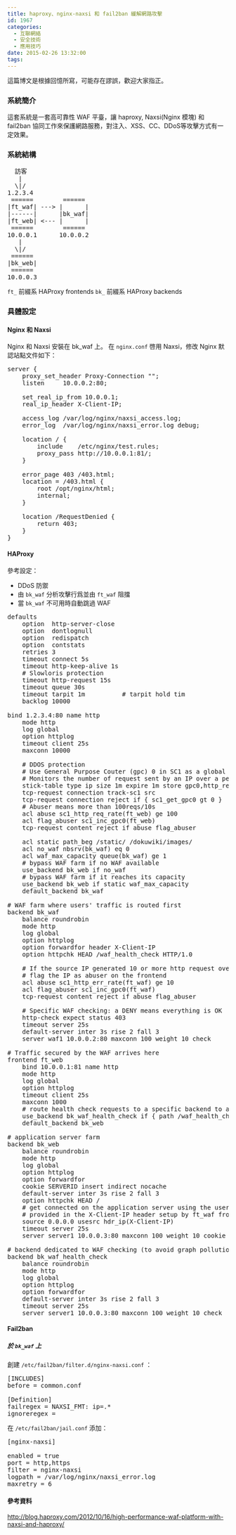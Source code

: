 ```yaml
---
title: haproxy、nginx-naxsi 和 fail2ban 緩解網路攻擊
id: 1967
categories:
  - 互聯網絡
  - 安全技術
  - 應用技巧
date: 2015-02-26 13:32:00
tags:
---
```


這篇博文是根據回憶所寫，可能存在謬誤，歡迎大家指正。

### 系統簡介

這套系統是一套高可靠性 WAF 平臺，讓 haproxy, Naxsi(Nginx 模塊) 和 fail2ban 協同工作來保護網路服務，對注入、XSS、CC、DDoS等攻擊方式有一定效果。
<!--more-->

### 系統結構

<pre>  訪客
   |
  \|/
1.2.3.4
 ======        ======
|ft_waf| ---&gt; |      |
|------|      |bk_waf|
|ft_web| &lt;--- |      |
 ======        ======
10.0.0.1      10.0.0.2
   |
  \|/
 ======
|bk_web|
 ======
10.0.0.3
</pre>

`ft_` 前綴系 HAProxy frontends
`bk_` 前綴系 HAProxy backends

### 具體設定

#### Nginx 和 Naxsi

Nginx 和 Naxsi 安裝在 bk_waf 上。
在 `nginx.conf` 啓用 Naxsi，修改 Nginx 默認站點文件如下：

<pre>server {
    proxy_set_header Proxy-Connection "";
    listen     10.0.0.2:80;

    set_real_ip_from 10.0.0.1;
    real_ip_header X-Client-IP;

    access_log /var/log/nginx/naxsi_access.log;
    error_log  /var/log/nginx/naxsi_error.log debug;

    location / {
        include    /etc/nginx/test.rules;
        proxy_pass http://10.0.0.1:81/;
    }

    error_page 403 /403.html;
    location = /403.html {
        root /opt/nginx/html;
        internal;
    }

    location /RequestDenied {
        return 403;
    }
}
</pre>

#### HAProxy

參考設定：
* DDoS 防禦
* 由 `bk_waf` 分析攻擊行爲並由 `ft_waf` 阻擋
* 當 `bk_waf` 不可用時自動跳過 WAF

<pre>defaults
    option  http-server-close
    option  dontlognull
    option  redispatch
    option  contstats
    retries 3
    timeout connect 5s
    timeout http-keep-alive 1s
    # Slowloris protection
    timeout http-request 15s
    timeout queue 30s
    timeout tarpit 1m          # tarpit hold tim
    backlog 10000

bind 1.2.3.4:80 name http
    mode http
    log global
    option httplog
    timeout client 25s
    maxconn 10000

    # DDOS protection
    # Use General Purpose Couter (gpc) 0 in SC1 as a global abuse counter
    # Monitors the number of request sent by an IP over a period of 10 seconds
    stick-table type ip size 1m expire 1m store gpc0,http_req_rate(10s),http_err_rate(10s)
    tcp-request connection track-sc1 src
    tcp-request connection reject if { sc1_get_gpc0 gt 0 }
    # Abuser means more than 100reqs/10s
    acl abuse sc1_http_req_rate(ft_web) ge 100
    acl flag_abuser sc1_inc_gpc0(ft_web)
    tcp-request content reject if abuse flag_abuser

    acl static path_beg /static/ /dokuwiki/images/
    acl no_waf nbsrv(bk_waf) eq 0
    acl waf_max_capacity queue(bk_waf) ge 1
    # bypass WAF farm if no WAF available
    use_backend bk_web if no_waf
    # bypass WAF farm if it reaches its capacity
    use_backend bk_web if static waf_max_capacity
    default_backend bk_waf

# WAF farm where users' traffic is routed first
backend bk_waf
    balance roundrobin
    mode http
    log global
    option httplog
    option forwardfor header X-Client-IP
    option httpchk HEAD /waf_health_check HTTP/1.0

    # If the source IP generated 10 or more http request over the defined period,
    # flag the IP as abuser on the frontend
    acl abuse sc1_http_err_rate(ft_waf) ge 10
    acl flag_abuser sc1_inc_gpc0(ft_waf)
    tcp-request content reject if abuse flag_abuser

    # Specific WAF checking: a DENY means everything is OK
    http-check expect status 403
    timeout server 25s
    default-server inter 3s rise 2 fall 3
    server waf1 10.0.0.2:80 maxconn 100 weight 10 check

# Traffic secured by the WAF arrives here
frontend ft_web
    bind 10.0.0.1:81 name http
    mode http
    log global
    option httplog
    timeout client 25s
    maxconn 1000
    # route health check requests to a specific backend to avoid graph pollution in ALOHA GUI
    use_backend bk_waf_health_check if { path /waf_health_check }
    default_backend bk_web

# application server farm
backend bk_web
    balance roundrobin
    mode http
    log global
    option httplog
    option forwardfor
    cookie SERVERID insert indirect nocache
    default-server inter 3s rise 2 fall 3
    option httpchk HEAD /
    # get connected on the application server using the user ip
    # provided in the X-Client-IP header setup by ft_waf frontend
    source 0.0.0.0 usesrc hdr_ip(X-Client-IP)
    timeout server 25s
    server server1 10.0.0.3:80 maxconn 100 weight 10 cookie server1 check

# backend dedicated to WAF checking (to avoid graph pollution)
backend bk_waf_health_check
    balance roundrobin
    mode http
    log global
    option httplog
    option forwardfor
    default-server inter 3s rise 2 fall 3
    timeout server 25s
    server server1 10.0.0.3:80 maxconn 100 weight 10 check
</pre>

#### Fail2ban

##### 於 `bk_waf` 上

創建 `/etc/fail2ban/filter.d/nginx-naxsi.conf` ：

<pre>[INCLUDES]
before = common.conf

[Definition]
failregex = NAXSI_FMT: ip=.*
ignoreregex =
</pre>

在 `/etc/fail2ban/jail.conf` 添加：

<pre>[nginx-naxsi]

enabled = true
port = http,https
filter = nginx-naxsi
logpath = /var/log/nginx/naxsi_error.log
maxretry = 6
</pre>

#### 參考資料

http://blog.haproxy.com/2012/10/16/high-performance-waf-platform-with-naxsi-and-haproxy/